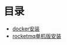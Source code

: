 # 目录
* [docker安装](./content/docker_install.md)
* [rocketmq单机版安装](./content/rocketmq-single._install.md)

